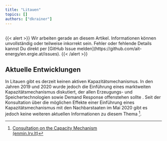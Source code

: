 ```yaml
---
title: "Litauen"
topics: []
authors: ["dkrainer"]
---
```

<br>
{{< alert >}}
Wir arbeiten gerade an diesem Artikel. Informationen können unvollständig oder teilweise inkorrekt sein. Fehler oder fehlende Details kannst Du direkt per [GitHub Issue melden](https://github.com/ait-energy/en.ergie.at/issues).
{{< /alert >}}

## Aktuelle Entwicklungen
In Litauen gibt es derzeit keinen aktiven Kapazitätsmechanismus. In den Jahren 2019 und 2020 wurde jedoch die Einführung eines marktweiten Kapazitätsmechanismus diskutiert, der allen Erzeugungs- und Speichertechnologien sowie Demand Response offenstehen sollte . 
Seit der Konsultation über die möglichen Effekte einer Einführung eines Kapazitätsmechanismus mit den Nachbarstaaten im Mai 2020 gibt es jedoch keine weiteren aktuellen Informationen zu diesem Thema [^Litauen].

[^Litauen]: [Consultation on the Capacity Mechanism<br>(enmin.lrv.lt)](https://enmin.lrv.lt/en/sectoral-policy/electricity-sector-1/capacity-mechanism/consultation-on-the-capacity-mechanism/)